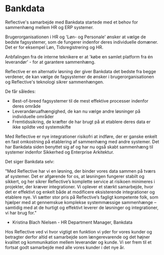 # Bankdata

Reflective's samarbejde med Bankdata startede med et behov for sammenhæng mellem HR og ERP systemer.

Brugerorganisationen i HR og 'Løn- og Personale' ønsker at vælge de bedste fagsystemer, som de fungerer indenfor 
deres individuelle domæner. Det er for eksempel Løn, Tidsregistrering og HR.

Anbfalingen fra de interne teknikere er at 'købe en samlet platform fra én leverandør' - for at garantere sammenhæng.

Reflective er en alternativ løsning der giver Bankdata det bedste fra begge verdener, de kan vælge de
fagsystemer de ønsker i brugerorganisationen og Reflective's teknologi sikrer sammenhængen.

De får således:

* Best-of-breed fagsystemer til de mest effektive processer indenfor deres område
* Leverandøruafhængighed, de kan nu vælge andre løsninger på individuelle områder
* Fremtidssikring, de kræfter de har brugt på at etablere deres data er ikke spildte ved systemskifte

Med Reflective er nye integrationer risikofri at indføre, der er ganske enkelt en fast omkostning på
etablering af sammenhæng med andre systemer.
Det har Bankdata siden benyttet sig af og har nu også skabt sammenhæng til systemer indenfor Sikkerhed og Enterprise Arkitektur.

Det siger Bankdata selv:

"Med Reflective har vi en løsning, der binder vores data sammen på tværs af systemer. Det er afgørende for os, at løsningen fungerer stabilt og sikkert, og her sikrer Reflective’s komplette service at risikoen minimeres i projekter, der kræver integrationer. Vi oplever et stærkt samarbejde, hvor det er effektivt og enkelt både at modificere eksisterende integrationer og etablere nye. Vi sætter stor pris på Reflective’s fagligt kompetente folk, som hjælper med at gennemskue komplekse systemmæssige sammenhænge – samtidig med at de hurtigt og effektivt leverer de løsninger og integrationer, vi har brug for."
 - Kristina Blach Nielsen - HR Department Manager, Bankdata

Hos Reflective ved vi hvor vigtigt en funktion vi yder for vores kunder og betragter derfor altid et samarbejde som længerevarende og det højner kvalitet og kommunikation mellem leverandør og kunde.
Vi ser frem til et fortsat godt samarbejde med alle vores kunder i det nye år.